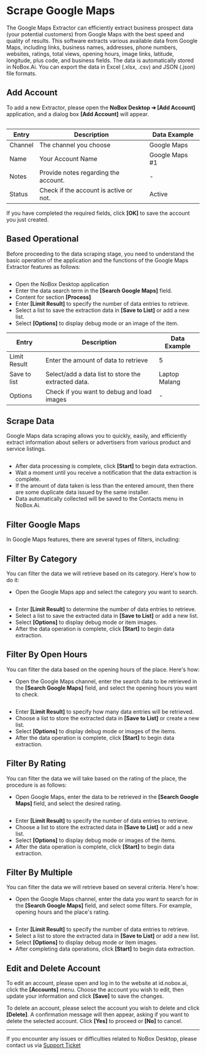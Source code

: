 # Scrape Google Maps

&#x20;The Google Maps Extractor can efficiently extract business prospect data (your potential customers) from Google Maps with the best speed and quality of results. This software extracts various available data from Google Maps, including links, business names, addresses, phone numbers, websites, ratings, total views, opening hours, image links, latitude, longitude, plus code, and business fields. The data is automatically stored in NoBox.Ai. You can export the data in Excel (.xlsx, .csv) and JSON (.json) file formats.

## Add Account

To add a new Extractor, please open the **NoBox Desktop ➔ \[Add Account]** application, and a dialog box **\[Add Account]** will appear.

<figure><img src="../../.gitbook/assets/New Account Extractor.png" alt=""><figcaption></figcaption></figure>

| Entry   | Description                            | Data Example   |
| ------- | -------------------------------------- | -------------- |
| Channel | The channel you choose                 | Google Maps    |
| Name    | Your Account Name                      | Google Maps #1 |
| Notes   | Provide notes regarding the account.   | -              |
| Status  | Check if the account is active or not. | Active         |

If you have completed the required fields, click **\[OK]** to save the account you just created.

## Based Operational

Before proceeding to the data scraping stage, you need to understand the basic operation of the application and the functions of the Google Maps Extractor features as follows:

<figure><img src="../../.gitbook/assets/Dasar.png" alt=""><figcaption></figcaption></figure>

* Open the NoBox Desktop application
* Enter the data search term in the **\[Search Google Maps]** field.
* Content for section **\[Process]**
* Enter **\[Limit Result]** to specify the number of data entries to retrieve.
* Select a list to save the extraction data in **\[Save to List]** or add a new list.
* Select **\[Options]** to display debug mode or an image of the item.&#x20;

| Entry        | Description                                         | Data Example  |
| ------------ | --------------------------------------------------- | ------------- |
| Limit Result | Enter the amount of data to retrieve                | 5             |
| Save to list | Select/add a data list to store the extracted data. | Laptop Malang |
| Options      | Check if you want to debug and load images          | -             |

## **Scrape Data**

Google Maps data scraping allows you to quickly, easily, and efficiently extract information about sellers or advertisers from various product and service listings.

<figure><img src="../../.gitbook/assets/Scrape data.png" alt=""><figcaption></figcaption></figure>

* After data processing is complete, click **\[Start]** to begin data extraction.
* Wait a moment until you receive a notification that the data extraction is complete.
* If the amount of data taken is less than the entered amount, then there are some duplicate data issued by the same installer.
* Data automatically collected will be saved to the Contacts menu in NoBox.Ai.

## **Filter Google Maps**

In Google Maps features, there are several types of filters, including:

## **Filter By Category**

You can filter the data we will retrieve based on its category. Here's how to do it:

* Open the Google Maps app and select the category you want to search.

<figure><img src="../../.gitbook/assets/Filter category.png" alt=""><figcaption></figcaption></figure>

* Enter **\[Limit Result]** to determine the number of data entries to retrieve.
* Select a list to save the extracted data in **\[Save to List]** or add a new list.
* Select **\[Options]** to display debug mode or item images.
* After the data operation is complete, click **\[Start]** to begin data extraction.

## **Filter By Open Hours**

You can filter the data based on the opening hours of the place. Here's how:

* Open the Google Maps channel, enter the search data to be retrieved in the **\[Search Google Maps]** field, and select the opening hours you want to check.

<figure><img src="../../.gitbook/assets/Filter open.png" alt=""><figcaption></figcaption></figure>

* Enter **\[Limit Result]** to specify how many data entries will be retrieved.
* Choose a list to store the extracted data in **\[Save to List]** or create a new list.
* Select **\[Options]** to display debug mode or images of the items.
* After the data operation is complete, click **\[Start]** to begin data extraction.

## **Filter By Rating**

You can filter the data we will take based on the rating of the place, the procedure is as follows:

* Open Google Maps, enter the data to be retrieved in the **\[Search Google Maps]** field, and select the desired rating.

<figure><img src="../../.gitbook/assets/Filter rating.png" alt=""><figcaption></figcaption></figure>

* Enter **\[Limit Result]** to specify the number of data entries to retrieve.
* Choose a list to store the extracted data in **\[Save to List]** or add a new list.
* Select **\[Options]** to display debug mode or images of the items.
* After the data operation is complete, click **\[Start]** to begin data extraction.

## **Filter By Multiple**

You can filter the data we will retrieve based on several criteria. Here's how:

* Open the Google Maps channel, enter the data you want to search for in the **\[Search Google Maps]** field, and select some filters. For example, opening hours and the place's rating.

<figure><img src="../../.gitbook/assets/Filter multiple.png" alt=""><figcaption></figcaption></figure>

* Enter **\[Limit Result]** to specify the number of data entries to retrieve.
* Select a list to store the extracted data in **\[Save to List]** or add a new list.
* Select **\[Options]** to display debug mode or item images.
* After completing data operations, click **\[Start]** to begin data extraction.

## **Edit and Delete Account**

To edit an account, please open and log in to the website at id.nobox.ai, click the **\[Accounts]** menu. Choose the account you wish to edit, then update your information and click **\[Save]** to save the changes.

To delete an account, please select the account you wish to delete and click **\[Delete]**. A confirmation message will then appear, asking if you want to delete the selected account. Click **\[Yes]** to proceed or **\[No]** to cancel.

***

If you encounter any issues or difficulties related to NoBox Desktop, please contact us via [Support Ticket](https://crm.mynobox.com/clients/tickets)
